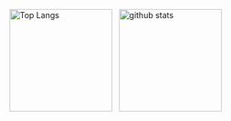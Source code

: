 <!--
## Hi there 👋
![bakkyalo's GitHub stats](https://github-readme-stats.vercel.app/api?username=bakkyalo&count_private=true&theme=github_dark_dimmed)
![Top Languages Card (Compact layout)](https://github-readme-stats.vercel.app/api/top-langs/?username=bakkyalo&layout=compact&theme=github_dark_dimmed&hide=jupyter%20notebook&langs_count=8)
-->

<p align="left">
  <a href="https://github.com/anuraghazra/github-readme-stats"><img alt="Top Langs" height="180px" src="https://github-readme-stats.vercel.app/api/top-langs/?username=bakkyalo&layout=compact&theme=github_dark_dimmed&hide=jupyter%20notebook&langs_count=8" /></a>
  &nbsp;
  <a href="https://github.com/anuraghazra/github-readme-stats">
    <img alt="github stats" height="180px" src="https://github-readme-stats.vercel.app/api?username=bakkyalo&count_private=true&theme=github_dark_dimmed" />
  </a>
</p>

<!--
**bakkyalo/bakkyalo** is a ✨ _special_ ✨ repository because its `README.md` (this file) appears on your GitHub profile.

Here are some ideas to get you started:

- 🔭 I’m currently working on ...
- 🌱 I’m currently learning ...
- 👯 I’m looking to collaborate on ...
- 🤔 I’m looking for help with ...
- 💬 Ask me about ...
- 📫 How to reach me: ...
- 😄 Pronouns: ...
- ⚡ Fun fact: ...
-->
